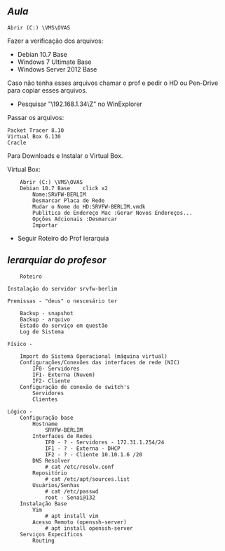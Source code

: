 ## *Aula*

	Abrir (C:) \VMS\OVAS
Fazer a verificação dos arquivos:             

* Debian 10.7 Base
* Windows 7 Ultimate Base
* Windows Server 2012 Base
            
Caso não tenha esses arquivos chamar o prof e pedir o HD ou Pen-Drive para copiar esses arquivos.                  

* Pesquisar "\\192.168.1.34\Z" no WinExplorer

Passar os arquivos:
```
Packet Tracer 8.10
Virtual Box 6.130 
Cracle
```
Para Downloads e Instalar o Virtual Box.              

Virtual Box:
```
	Abrir (C:) \VMS\OVAS
	Debian 10.7 Base	click x2
		Nome:SRVFW-BERLIM 
		Desmarcar Placa de Rede 
		Mudar o Nome do HD:SRVFW-BERLIM.vmdk
		Publitica de Endereço Mac :Gerar Novos Endereços...
		Opções Adcionais :Desmarcar 
		Importar
```
* Seguir Roteiro do Prof Ierarquia


## *Ierarquiar do profesor*

``` 
	Roteiro

Instalação do servidor srvfw-berlim

Premissas - "deus" o nescesário ter
	
	Backup - snapshot
	Backup - arquivo
	Estado do serviço em questão
	Log de Sistema

Físico - 

	Import do Sistema Operacional (máquina virtual)
	Configurações/Conexões das interfaces de rede (NIC)
		IF0- Servidores
		IF1- Externa (Nuvem)
		IF2- Cliente
	Configuração de conexão de switch's
		Servidores
		Clientes

Lógico - 
	Configuração base
		Hostname
			SRVFW-BERLIM
		Interfaces de Redes
			IF0 - ? - Servidores - 172.31.1.254/24
			IF1 - ? - Externa - DHCP
			IF2 - ? - Cliente 10.10.1.6 /20
		DNS Resolver
			# cat /etc/resolv.conf
		Repositório
			# cat /etc/apt/sources.list
		Usuários/Senhas
			# cat /etc/passwd
			root - Senai@132
	Instalação Base
		Vim
			# apt install vim
		Acesso Remoto (openssh-server)
			# apt install openssh-server
	Serviços Expecíficos
		Routing
```
